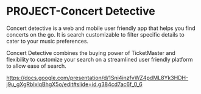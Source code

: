 # PROJECT-Concert Detective

Concert detective is a web and mobile user friendly app that helps you find concerts on the go. It is search customizable to filter specific details to cater to your music preferences.

Concert Detective combines the buying power of TicketMaster and flexibility to customize your search on a streamlined user friendly platform to allow ease of search.

https://docs.google.com/presentation/d/1Sni4inzfvWZ4pdML8Yk3HDH-j9u_gXgRbIxlqBhgX5o/edit#slide=id.g384cd7ac6f_0_6

